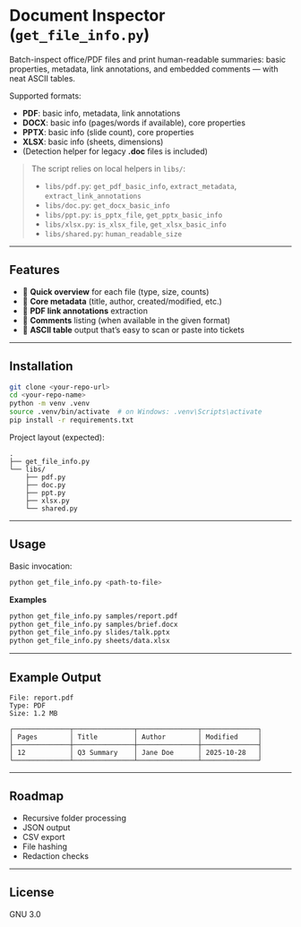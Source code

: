 # Document Inspector (`get_file_info.py`)

Batch-inspect office/PDF files and print human-readable summaries: basic properties, metadata, link annotations, and embedded comments — with neat ASCII tables.

Supported formats:
- **PDF**: basic info, metadata, link annotations  
- **DOCX**: basic info (pages/words if available), core properties  
- **PPTX**: basic info (slide count), core properties  
- **XLSX**: basic info (sheets, dimensions)  
- (Detection helper for legacy **.doc** files is included)

> The script relies on local helpers in `libs/`:
> - `libs/pdf.py`: `get_pdf_basic_info`, `extract_metadata`, `extract_link_annotations`
> - `libs/doc.py`: `get_docx_basic_info`
> - `libs/ppt.py`: `is_pptx_file`, `get_pptx_basic_info`
> - `libs/xlsx.py`: `is_xlsx_file`, `get_xlsx_basic_info`
> - `libs/shared.py`: `human_readable_size`

---

## Features

- 🔎 **Quick overview** for each file (type, size, counts)  
- 🧾 **Core metadata** (title, author, created/modified, etc.)  
- 🔗 **PDF link annotations** extraction  
- 💬 **Comments** listing (when available in the given format)  
- 🧱 **ASCII table** output that’s easy to scan or paste into tickets

---

## Installation

```bash
git clone <your-repo-url>
cd <your-repo-name>
python -m venv .venv
source .venv/bin/activate  # on Windows: .venv\Scripts\activate
pip install -r requirements.txt
```

Project layout (expected):
```
.
├── get_file_info.py
└── libs/
    ├── pdf.py
    ├── doc.py
    ├── ppt.py
    ├── xlsx.py
    └── shared.py
```

---

## Usage

Basic invocation:
```bash
python get_file_info.py <path-to-file>
```

**Examples**
```bash
python get_file_info.py samples/report.pdf
python get_file_info.py samples/brief.docx
python get_file_info.py slides/talk.pptx
python get_file_info.py sheets/data.xlsx
```

---

## Example Output

```
File: report.pdf
Type: PDF
Size: 1.2 MB

┌──────────────┬───────────────┬───────────────┬──────────────┐
│ Pages        │ Title         │ Author        │ Modified     │
├──────────────┼───────────────┼───────────────┼──────────────┤
│ 12           │ Q3 Summary    │ Jane Doe      │ 2025-10-28   │
└──────────────┴───────────────┴───────────────┴──────────────┘
```

---

## Roadmap

- Recursive folder processing
- JSON output
- CSV export
- File hashing
- Redaction checks

---

## License

GNU 3.0
